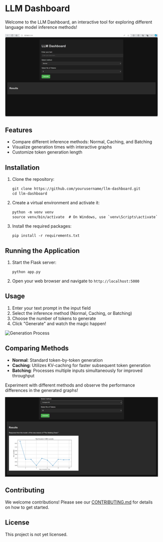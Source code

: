 # LLM Dashboard

Welcome to the LLM Dashboard, an interactive tool for exploring different language model inference methods!

![LLM Dashboard](images/llm-dashboard-screenshot.png)

## Features

- Compare different inference methods: Normal, Caching, and Batching
- Visualize generation times with interactive graphs
- Customize token generation length

## Installation

1. Clone the repository:
   ```
   git clone https://github.com/yourusername/llm-dashboard.git
   cd llm-dashboard
   ```

2. Create a virtual environment and activate it:
   ```
   python -m venv venv
   source venv/bin/activate  # On Windows, use `venv\Scripts\activate`
   ```

3. Install the required packages:
   ```
   pip install -r requirements.txt
   ```

## Running the Application

1. Start the Flask server:
   ```
   python app.py
   ```

2. Open your web browser and navigate to `http://localhost:5000`

## Usage

1. Enter your text prompt in the input field
2. Select the inference method (Normal, Caching, or Batching)
3. Choose the number of tokens to generate
4. Click "Generate" and watch the magic happen!

![Generation Process](images/generation-process.gif)

## Comparing Methods

- **Normal**: Standard token-by-token generation
- **Caching**: Utilizes KV-caching for faster subsequent token generation
- **Batching**: Processes multiple inputs simultaneously for improved throughput

Experiment with different methods and observe the performance differences in the generated graphs!

![Method Comparison](images/method-comparison.png)

## Contributing

We welcome contributions! Please see our [CONTRIBUTING.md](CONTRIBUTING.md) for details on how to get started.

## License

This project is not yet licensed.